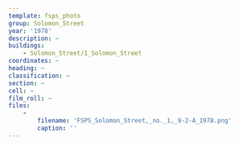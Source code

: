 ```yaml
---
template: fsps_photo
group: Solomon_Street
year: '1978'
description: ~
buildings:
    - Solomon_Street/1_Solomon_Street
coordinates: ~
heading: ~
classification: ~
section: ~
cell: ~
film_roll: ~
files:
    -
        filename: 'FSPS_Solomon_Street,_no._1,_9-2-A_1978.png'
        caption: ''
---
```


